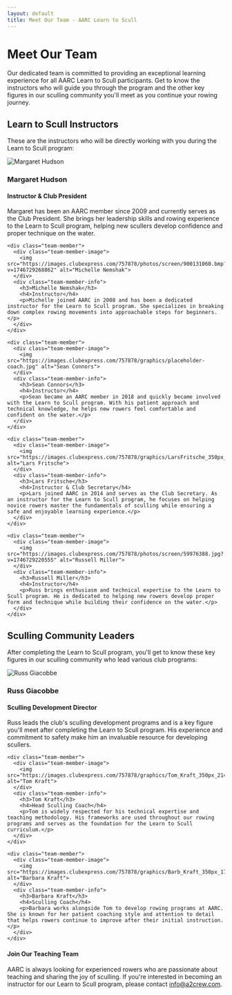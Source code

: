 ```yaml
---
layout: default
title: Meet Our Team - AARC Learn to Scull
---
```


# Meet Our Team

Our dedicated team is committed to providing an exceptional learning experience for all AARC Learn to Scull participants. Get to know the instructors who will guide you through the program and the other key figures in our sculling community you'll meet as you continue your rowing journey.

<div class="team-section">
  <h2>Learn to Scull Instructors</h2>
  <p>These are the instructors who will be directly working with you during the Learn to Scull program:</p>

  <div class="team-grid">
    <div class="team-member">
      <div class="team-member-image">
        <img src="https://images.clubexpress.com/757878/graphics/Margaret_350_1346948715.jpg" alt="Margaret Hudson">
      </div>
      <div class="team-member-info">
        <h3>Margaret Hudson</h3>
        <h4>Instructor & Club President</h4>
        <p>Margaret has been an AARC member since 2009 and currently serves as the Club President. She brings her leadership skills and rowing experience to the Learn to Scull program, helping new scullers develop confidence and proper technique on the water.</p>
      </div>
    </div>
    
    <div class="team-member">
      <div class="team-member-image">
        <img src="https://images.clubexpress.com/757878/photos/screen/900131060.bmp?v=1746729268862" alt="Michelle Nemshak">
      </div>
      <div class="team-member-info">
        <h3>Michelle Nemshak</h3>
        <h4>Instructor</h4>
        <p>Michelle joined AARC in 2008 and has been a dedicated instructor for the Learn to Scull program. She specializes in breaking down complex rowing movements into approachable steps for beginners.</p>
      </div>
    </div>

    <div class="team-member">
      <div class="team-member-image">
        <img src="https://images.clubexpress.com/757878/graphics/placeholder-coach.jpg" alt="Sean Connors">
      </div>
      <div class="team-member-info">
        <h3>Sean Connors</h3>
        <h4>Instructor</h4>
        <p>Sean became an AARC member in 2018 and quickly became involved with the Learn to Scull program. With his patient approach and technical knowledge, he helps new rowers feel comfortable and confident on the water.</p>
      </div>
    </div>

    <div class="team-member">
      <div class="team-member-image">
        <img src="https://images.clubexpress.com/757878/graphics/LarsFritsche_350px_1582283581.jpg" alt="Lars Fritsche">
      </div>
      <div class="team-member-info">
        <h3>Lars Fritsche</h3>
        <h4>Instructor & Club Secretary</h4>
        <p>Lars joined AARC in 2014 and serves as the Club Secretary. As an instructor for the Learn to Scull program, he focuses on helping novice rowers master the fundamentals of sculling while ensuring a safe and enjoyable learning experience.</p>
      </div>
    </div>
    
    <div class="team-member">
      <div class="team-member-image">
        <img src="https://images.clubexpress.com/757878/photos/screen/59976388.jpg?v=1746729220555" alt="Russell Miller">
      </div>
      <div class="team-member-info">
        <h3>Russell Miller</h3>
        <h4>Instructor</h4>
        <p>Russ brings enthusiasm and technical expertise to the Learn to Scull program. He is dedicated to helping new rowers develop proper form and technique while building their confidence on the water.</p>
      </div>
    </div>
  </div>

  <h2 class="mt-4">Sculling Community Leaders</h2>
  <p>After completing the Learn to Scull program, you'll get to know these key figures in our sculling community who lead various club programs:</p>

  <div class="team-grid">
    <div class="team-member">
      <div class="team-member-image">
        <img src="https://images.clubexpress.com/757878/graphics/Russ_Giacobbe_350px_399352445.jpg" alt="Russ Giacobbe">
      </div>
      <div class="team-member-info">
        <h3>Russ Giacobbe</h3>
        <h4>Sculling Development Director</h4>
        <p>Russ leads the club's sculling development programs and is a key figure you'll meet after completing the Learn to Scull program. His experience and commitment to safety make him an invaluable resource for developing scullers.</p>
      </div>
    </div>
    
    <div class="team-member">
      <div class="team-member-image">
        <img src="https://images.clubexpress.com/757878/graphics/Tom_Kraft_350px_2143360906.jpg" alt="Tom Kraft">
      </div>
      <div class="team-member-info">
        <h3>Tom Kraft</h3>
        <h4>Head Sculling Coach</h4>
        <p>Tom is widely respected for his technical expertise and teaching methodology. His frameworks are used throughout our rowing programs and serves as the foundation for the Learn to Scull curriculum.</p>
      </div>
    </div>

    <div class="team-member">
      <div class="team-member-image">
        <img src="https://images.clubexpress.com/757878/graphics/Barb_Kraft_350px_1729077476.jpg" alt="Barbara Kraft">
      </div>
      <div class="team-member-info">
        <h3>Barbara Kraft</h3>
        <h4>Sculling Coach</h4>
        <p>Barbara works alongside Tom to develop rowing programs at AARC. She is known for her patient coaching style and attention to detail that helps rowers continue to improve after their initial instruction.</p>
      </div>
    </div>
  </div>

  <div class="info-box note mt-4">
    <h4>Join Our Teaching Team</h4>
    <p>AARC is always looking for experienced rowers who are passionate about teaching and sharing the joy of sculling. If you're interested in becoming an instructor for our Learn to Scull program, please contact <a href="mailto:info@a2crew.com">info@a2crew.com</a>.</p>
  </div>
</div>
